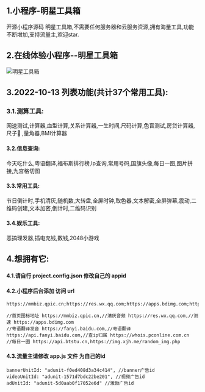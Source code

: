 
## 1.小程序-明星工具箱
开源小程序源码 明星工具箱,不需要任何服务器和云服务资源,拥有海量工具,功能不断增加,支持流量主,欢迎star.
## 2.在线体验小程序--明星工具箱
![明星工具箱](https://mmbiz.qpic.cn/mmbiz_jpg/ncTiaSqpEq9SCFlvsk5y7td8gYYMbibDkJm9EjBSSt1ia96zbGQDzCDceFCnUAtdAFiclp4y1niaCSJ2CSHeib5iaDfrQ/0?wx_fmt=jpeg)

## 3.2022-10-13 列表功能(共计37个常用工具):
### 3.1.测算工具: 
网速测试,计算器,血型计算,关系计算器,一生时间,尺码计算,色盲测试,房贷计算器,尺子📏 ,量角器,BMI计算器
#### 3.2.信息查询: 
今天吃什么,粤语翻译,福布斯排行榜,Ip查询,常用号码,国旗头像,每日一图,图片拼接,九宫格切图
#### 3.3.常用工具: 
节日倒计时,手机清灰,随机数,大转盘,全屏时钟,取色器,文本解密,全屏弹幕,震动,二维码创建,文本加密,倒计时,二维码识别
#### 3.4.娱乐工具: 
恶搞理发器,插电充钱,数钱,2048小游戏

## 4.想拥有它:
#### 4.1.请自行 project.config.json 修改自己的 appid
#### 4.2.小程序后台添加 访问 url
```
https://mmbiz.qpic.cn;https://res.wx.qq.com;https://apps.bdimg.com;https://fanyi.baidu.com;https://api.fanyi.baidu.com;https://whois.pconline.com.cn;https://api.btstu.cn;https://img.xjh.me

//首页图标地址 https://mmbiz.qpic.cn,//清灰音频 https://res.wx.qq.com,//测速 https://apps.bdimg.com
//粤语翻译发音 https://fanyi.baidu.com,//粤语翻译 https://api.fanyi.baidu.com,//查ip归属 https://whois.pconline.com.cn
//每日一图 https://api.btstu.cn,https://img.xjh.me/random_img.php
```
#### 4.3.流量主请修改 app.js 文件 为自己的id
```
bannerUnitId: "adunit-f0ed408d3a34c414", //banner广告id
videoUnitId: "adunit-1571d7bdc22be201", //视频广告id
adUnitId: "adunit-5d0aab0f17052e6d" //激励广告id
```